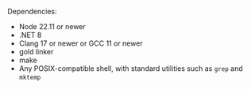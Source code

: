 Dependencies:

- Node 22.11 or newer
- .NET 8
- Clang 17 or newer or GCC 11 or newer
- gold linker
- make
- Any POSIX-compatible shell, with standard utilities such as `grep` and `mktemp`
